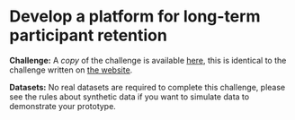 # Develop a platform for long-term participant retention

**Challenge:** A *copy* of the challenge is available [here](challenge.md), this is identical to the challenge written on [the website]().

**Datasets:** No real datasets are required to complete this challenge, please see the rules about synthetic data if you want to simulate data to demonstrate your prototype.